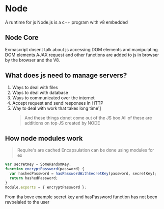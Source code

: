 # Node

A runtime for js
Node.js is a c++ program with v8 embedded

## Node Core

Ecmascript dosent talk about js accessing DOM elements and manipulating DOM elements
AJAX request and other functions are added to js in browser by the browser and the V8.

## What does js need to manage servers?

1. Ways to deal with files
2. Ways to deal with database
3. Ways to communicated over the internet
4. Accept request and send responses in HTTP
5. Way to deal with work that takes long time']
   > And these things donot come out of the JS box
   > All of these are additions on top JS created by NODE

## How node modules work

> Require's are cached
> Encapsulation can be done using modules
> for ex

```js
var secretKey = SomeRandomKey;
function encryptPassword(password) {
  var hashedPassword = hasPasswordWithSecretKey(password, secretKey);
  return hashedPassword;
}
module.exports = { encryptPassword };
```

From tha bove example secret key and hasPassword function has not been revbelaled to the user
